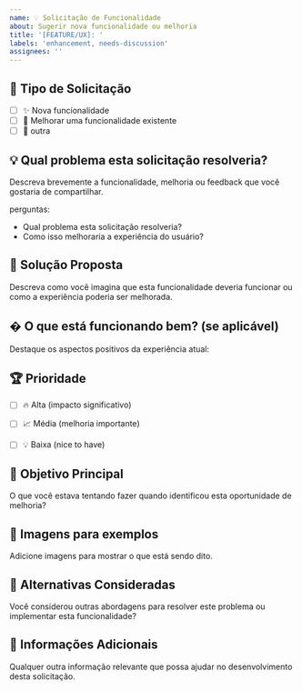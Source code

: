 ```yaml
---
name: 💡 Solicitação de Funcionalidade
about: Sugerir nova funcionalidade ou melhoria
title: '[FEATURE/UX]: '
labels: 'enhancement, needs-discussion'
assignees: ''
---
```


## 🎯 Tipo de Solicitação
- [ ] ✨ Nova funcionalidade
- [ ] 🔧 Melhorar uma funcionalidade existente 
- [ ] 🎨 outra

## 💡 Qual problema esta solicitação resolveria? 
Descreva brevemente a funcionalidade, melhoria ou feedback que você gostaria de compartilhar.  

perguntas:
- Qual problema esta solicitação resolveria?
- Como isso melhoraria a experiência do usuário?

## 💭 Solução Proposta
Descreva como você imagina que esta funcionalidade deveria funcionar ou como a experiência poderia ser melhorada.

## � O que está funcionando bem? (se aplicável)
Destaque os aspectos positivos da experiência atual:

## 🏆 Prioridade
- [ ] 🔥 Alta (impacto significativo)
- [ ] 📈 Média (melhoria importante)
- [ ] 💡 Baixa (nice to have)


## 🎯 Objetivo Principal
O que você estava tentando fazer quando identificou esta oportunidade de melhoria?

## 📱 Imagens para exemplos
Adicione imagens para mostrar o que está sendo dito.

## 🤔 Alternativas Consideradas
Você considerou outras abordagens para resolver este problema ou implementar esta funcionalidade?

## 📝 Informações Adicionais
Qualquer outra informação relevante que possa ajudar no desenvolvimento desta solicitação.
